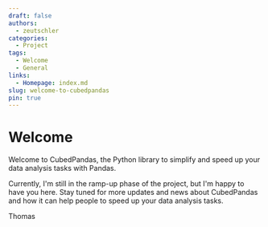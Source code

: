 ```yaml
---
draft: false
authors:
  - zeutschler
categories:
  - Project
tags:
  - Welcome
  - General
links:
  - Homepage: index.md
slug: welcome-to-cubedpandas
pin: true
---
```


# Welcome

Welcome to CubedPandas, the Python library to simplify and speed up your data analysis tasks with Pandas.

Currently, I'm still in the ramp-up phase of the project, but I'm happy to have you here. Stay tuned
for more updates and news about CubedPandas and how it can help people to speed up your data analysis tasks.

Thomas


